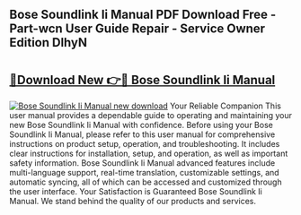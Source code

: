 ## Bose Soundlink Ii Manual PDF Download Free - Part-wcn User Guide Repair - Service Owner Edition DlhyN

# <h2><a href="http://bc29793.oget.top/?id=Bose+Soundlink+Ii+Manual">🔗Download New 👉🔴 Bose Soundlink Ii Manual</a></h2>

[![Bose Soundlink Ii Manual new download](https://i.imgur.com/5g1atiW.png)](http://bc29793.oget.top/?id=Bose+Soundlink+Ii+Manual)
Your Reliable Companion This user manual provides a dependable guide to operating and maintaining your new Bose Soundlink Ii Manual with confidence. Before using your Bose Soundlink Ii Manual, please refer to this user manual for comprehensive instructions on product setup, operation, and troubleshooting. It includes clear instructions for installation, setup, and operation, as well as important safety information. Bose Soundlink Ii Manual advanced features include multi-language support, real-time translation, customizable settings, and automatic syncing, all of which can be accessed and customized through the user interface. Your Satisfaction is Guaranteed Bose Soundlink Ii Manual. We stand behind the quality of our products and services.
